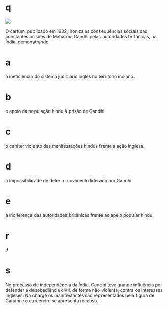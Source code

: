# q
![](https://firebasestorage.googleapis.com/v0/b/firebase-enemio.appspot.com/o/questoes%2F513%2Ff2b8aa41-ddcf-7575-f7e2-4491e1b25b12.png?alt=media\&token=beebc615-d74a-4921-95cc-5d72f2d5ac9c)

O cartum, publicado em 1932, ironiza as consequências sociais das constantes prisões de Mahatma Gandhi pelas autoridades britânicas, na Índia, demonstrando

# a
a ineficiência do sistema judiciário inglês no território indiano.

# b
o apoio da população hindu à prisão de Gandhi.

# c
o caráter violento das manifestações hindus frente à ação inglesa.

# d
a impossibilidade de deter o movimento liderado por Gandhi.

# e
a indiferença das autoridades britânicas frente ao apelo popular hindu.

# r
d

# s
No processo de independência da Índia, Gandhi teve grande influência por defender a desobediência civil, de forma não violenta, contra os interesses ingleses. Na charge os manifestantes são representados pela figura de Gandhi e o carcereiro se apresenta receoso.
